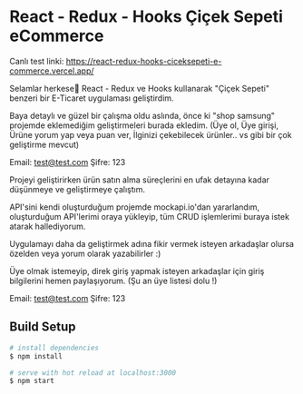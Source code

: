 # React - Redux - Hooks Çiçek Sepeti eCommerce
Canlı test linki: https://react-redux-hooks-ciceksepeti-e-commerce.vercel.app/

Selamlar herkese👋  React - Redux ve Hooks kullanarak "Çiçek Sepeti" benzeri bir E-Ticaret uygulaması geliştirdim.  

Baya detaylı ve güzel bir çalışma oldu aslında, önce ki "shop samsung" projemde eklemediğim geliştirmeleri burada ekledim.
(Üye ol, Üye girişi, Ürüne yorum yap veya puan ver, 
İlginizi çekebilecek ürünler.. vs gibi bir çok geliştirme mevcut) 

Email: test@test.com
Şifre: 123

Projeyi geliştirirken ürün satın alma süreçlerini en ufak detayına kadar düşünmeye ve geliştirmeye çalıştım. 

API'sini kendi oluşturduğum projemde mockapi.io'dan yararlandım, oluşturduğum API'lerimi oraya yükleyip, tüm CRUD işlemlerimi buraya istek atarak hallediyorum.

Uygulamayı daha da geliştirmek adına fikir vermek isteyen arkadaşlar olursa özelden veya yorum olarak yazabilirler :)

Üye olmak istemeyip, direk giriş yapmak isteyen arkadaşlar için giriş bilgilerini hemen paylaşıyorum. (Şu an üye listesi dolu !)

Email: test@test.com
Şifre: 123

## Build Setup

```bash
# install dependencies
$ npm install

# serve with hot reload at localhost:3000
$ npm start
```

